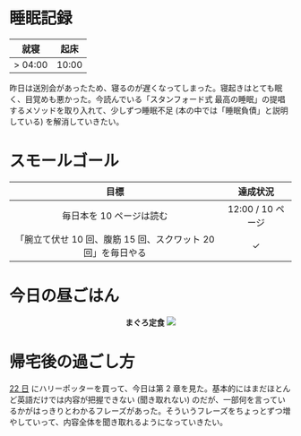 # 睡眠記録
| 就寝 | 起床 |
|:---:|:---:|
| > 04:00 | 10:00 |

昨日は送別会があったため、寝るのが遅くなってしまった。寝起きはとても眠く、目覚めも悪かった。今読んでいる「スタンフォード式 最高の睡眠」の提唱するメソッドを取り入れて、少しずつ睡眠不足 (本の中では「睡眠負債」と説明している) を解消していきたい。

# スモールゴール
| 目標 | 達成状況 |
|:---:|:---:|
| 毎日本を 10 ページは読む | 12:00 / 10 ページ |
| 「腕立て伏せ 10 回、腹筋 15 回、スクワット 20 回」を毎日やる | ✓ |

# 今日の昼ごはん
<div align="center">
<strong>まぐろ定食</strong>
<img src="https://noraworld.github.io/box-bulbasaur//2018/09/img_0143.jpg">
</div>

# 帰宅後の過ごし方
[22 日](/2018/09/22) にハリーポッターを買って、今日は第 2 章を見た。基本的にはまだほとんど英語だけでは内容が把握できない (聞き取れない) のだが、一部何を言っているかがはっきりとわかるフレーズがあった。そういうフレーズをちょっとずつ増やしていって、内容全体を聞き取れるようになっていきたい。
